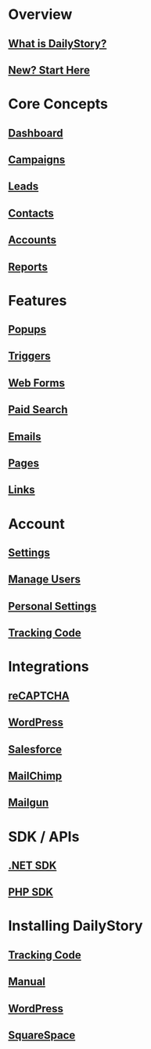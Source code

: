 ﻿# Overview
## [What is DailyStory?](/)
## [New? Start Here](/quickstart)

# Core Concepts
## [Dashboard](/dashboard/)
## [Campaigns](/campaigns/)
## [Leads](/leads/)
## [Contacts](/contacts/)
## [Accounts](/accounts/)
## [Reports](/reports/)

# Features
## [Popups](/acquisition/popups/)
## [Triggers](/acquisition/triggers/)
## [Web Forms](/acquisition/web-forms/)
## [Paid Search](/acquisition/paid-search/)
## [Emails](/features/emails/)
## [Pages](/features/pages/)
## [Links](/features/links/)

# Account
## [Settings](/account/settings)
## [Manage Users](/account/manage-users)
## [Personal Settings](/account/personal-settings)
## [Tracking Code](/install)

# Integrations
## [reCAPTCHA](/integrations/recaptcha)
## [WordPress](/integrations/wordpress)
## [Salesforce](/integrations/salesforce)
## [MailChimp](/integrations/mailchimp)
## [Mailgun](/integrations/mailgun)

# SDK / APIs
## [.NET SDK](/sdk/dotnet)
## [PHP SDK](/sdk/php)

# Installing DailyStory
## [Tracking Code](/install)
## [Manual](/install/manual)
## [WordPress](/install/wordpress)
## [SquareSpace](/install/squarespace)

